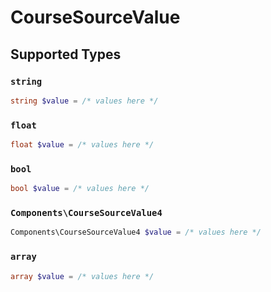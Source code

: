 # CourseSourceValue


## Supported Types

### `string`

```php
string $value = /* values here */
```

### `float`

```php
float $value = /* values here */
```

### `bool`

```php
bool $value = /* values here */
```

### `Components\CourseSourceValue4`

```php
Components\CourseSourceValue4 $value = /* values here */
```

### `array`

```php
array $value = /* values here */
```

